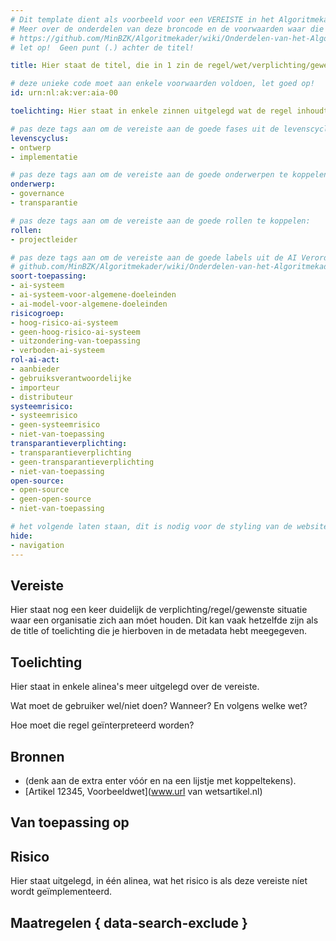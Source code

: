 ```yaml
---
# Dit template dient als voorbeeld voor een VEREISTE in het Algoritmekader.
# Meer over de onderdelen van deze broncode en de voorwaarden waar die aan moeten voldoen, lees je in de documentatie:
# https://github.com/MinBZK/Algoritmekader/wiki/Onderdelen-van-het-Algoritmekader
# let op!  Geen punt (.) achter de titel!

title: Hier staat de titel, die in 1 zin de regel/wet/verplichting/gewenste situatie beschrijft

# deze unieke code moet aan enkele voorwaarden voldoen, let goed op!
id: urn:nl:ak:ver:aia-00

toelichting: Hier staat in enkele zinnen uitgelegd wat de regel inhoudt. Maximaal 40 woorden.

# pas deze tags aan om de vereiste aan de goede fases uit de levenscyclus te koppelen:
levenscyclus:
- ontwerp
- implementatie

# pas deze tags aan om de vereiste aan de goede onderwerpen te koppelen:
onderwerp:
- governance
- transparantie

# pas deze tags aan om de vereiste aan de goede rollen te koppelen:
rollen:
- projectleider

# pas deze tags aan om de vereiste aan de goede labels uit de AI Verordening te koppelen. Let op: alle mogelijke tags zijn in dit voorbeeld ingevuld. Gebruik alleen wat geldt. Lees hier meer over in de documentatie
# github.com/MinBZK/Algoritmekader/wiki/Onderdelen-van-het-Algoritmekader
soort-toepassing:
- ai-systeem
- ai-systeem-voor-algemene-doeleinden
- ai-model-voor-algemene-doeleinden
risicogroep:
- hoog-risico-ai-systeem
- geen-hoog-risico-ai-systeem
- uitzondering-van-toepassing
- verboden-ai-systeem
rol-ai-act:
- aanbieder
- gebruiksverantwoordelijke
- importeur
- distributeur
systeemrisico:
- systeemrisico
- geen-systeemrisico
- niet-van-toepassing
transparantieverplichting:
- transparantieverplichting
- geen-transparantieverplichting
- niet-van-toepassing
open-source:
- open-source
- geen-open-source
- niet-van-toepassing

# het volgende laten staan, dit is nodig voor de styling van de website
hide:
- navigation
---
```


<!-- Onderstaande comment met "tags" laten staan, dit is nodig voor het functioneren van de website -->
<!-- tags -->

## Vereiste
Hier staat nog een keer duidelijk de verplichting/regel/gewenste situatie waar een organisatie zich aan móet houden. Dit kan vaak hetzelfde zijn als de title of toelichting die je hierboven in de metadata hebt meegegeven.

## Toelichting
Hier staat in enkele alinea's meer uitgelegd over de vereiste.

Wat moet de gebruiker wel/niet doen? Wanneer? En volgens welke wet?

Hoe moet die regel geïnterpreteerd worden?


## Bronnen
<!-- Hier staan, als lijstje, de bronnen van de vereiste. Liefst worden hier de exacte artikelen genoemd uit de betreffende wet, inclusief een link naar de wet. -->
- (denk aan de extra enter vóór en na een lijstje met koppeltekens).
- [Artikel 12345, Voorbeeldwet](www.url van wetsartikel.nl)

## Van toepassing op
<!-- Onderstaande titel Van toepassing op, en de code met tags-ai-act laten staan, dit is nodig voor het functioneren van de website. Hier komen de goede labels te staan, afhankelijk van wat er in de metadata is aangegeven bij de verschillende AI-Verordening labels / profielen (zie hierboven). -->
<!-- tags-ai-act -->

## Risico
Hier staat uitgelegd, in één alinea, wat het risico is als deze vereiste níet wordt geïmplementeerd.


## Maatregelen { data-search-exclude }
<!-- Onderstaande tag met list_maatregelen is nodig voor het juist laten zien van een lijstje met de bijbehorende maatregelen bij deze vereiste. In maatregelbestanden wordt aangegeven bij welke vereisten die maatregel hoort. LET OP: pas wel de code van de vereiste aan, zodat de góede maatregelen worden gebruikt. Waar hieronder dus nog aia-02-documentatie-beoordeling-niet-hoog-risico-ai staat, maak daarvan de bestandsnaam van de vereiste die je nu aan het aanpassen/toevoegen bent (exclusief de bestandsuitgang .md). -->

<!-- list_maatregelen vereiste/aia-02-documentatie-beoordeling-niet-hoog-risico-ai no-search no-onderwerp no-rol no-levenscyclus -->

